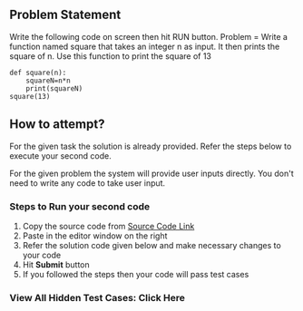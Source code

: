 ## Problem Statement
Write the following code on screen then hit RUN button.
Problem = Write a function named square that takes an integer n as input. It then prints the 
square of n. Use this function to print the square of 13

```
def square(n):
    squareN=n*n
    print(squareN)
square(13)
```



## How to attempt?
For the given task the solution is already provided. Refer the steps below to execute your second code.

For the given problem the system will provide user inputs directly. You don't need to write any code to take user input.

### Steps to Run your second code
1. Copy the source code from [Source Code Link](https://raw.githubusercontent.com/Aartiarora22/Lab_assignments/main/P1/T3/Main.java)
2. Paste in the editor window on the right
3. Refer the solution code given below and make necessary changes to your code
4. Hit **Submit** button
5. If you followed the steps then your code will pass test cases

### View All Hidden Test Cases: Click Here

